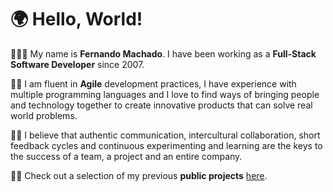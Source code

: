 # 🌍 Hello, World!

🧑🏽‍💻 My name is **Fernando Machado**. I have been working as a **Full-Stack Software Developer** since 2007.

🤲🏽 I am fluent in **Agile** development practices, I have experience with multiple programming languages and I love to find ways of bringing people and technology together to create innovative products that can solve real world problems.

🙌🏽 I believe that authentic communication, intercultural collaboration, short feedback cycles and continuous experimenting and learning are the keys to the success of a team, a project and an entire company.

🫶🏽 Check out a selection of my previous **public projects** [here](https://github.com/fernandomachado90).
